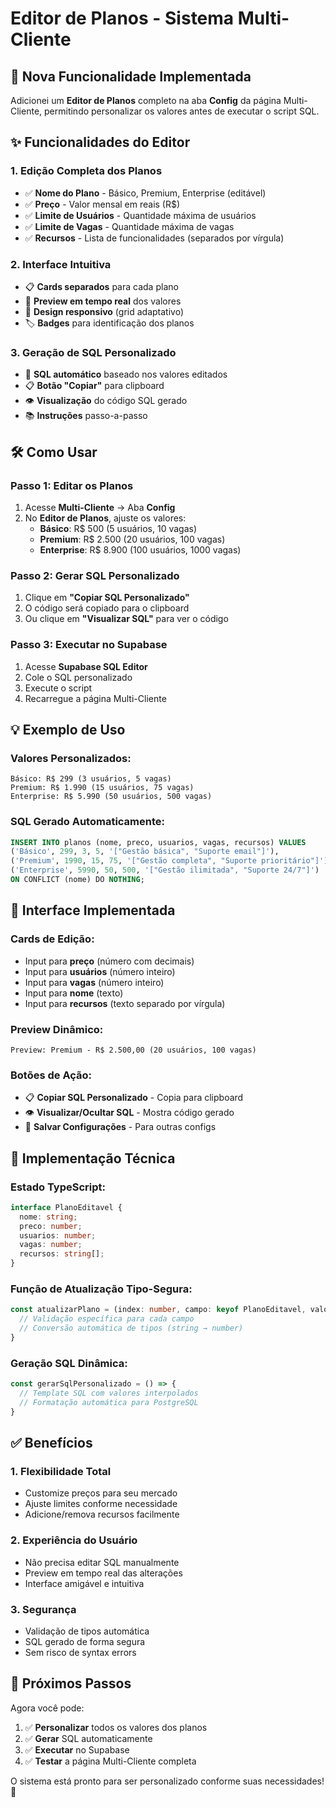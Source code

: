 # Editor de Planos - Sistema Multi-Cliente

## 🎯 **Nova Funcionalidade Implementada**

Adicionei um **Editor de Planos** completo na aba **Config** da página Multi-Cliente, permitindo personalizar os valores antes de executar o script SQL.

## ✨ **Funcionalidades do Editor**

### **1. Edição Completa dos Planos**
- ✅ **Nome do Plano** - Básico, Premium, Enterprise (editável)
- ✅ **Preço** - Valor mensal em reais (R$)
- ✅ **Limite de Usuários** - Quantidade máxima de usuários
- ✅ **Limite de Vagas** - Quantidade máxima de vagas
- ✅ **Recursos** - Lista de funcionalidades (separados por vírgula)

### **2. Interface Intuitiva**
- 📋 **Cards separados** para cada plano
- 🎨 **Preview em tempo real** dos valores
- 📱 **Design responsivo** (grid adaptativo)
- 🏷️ **Badges** para identificação dos planos

### **3. Geração de SQL Personalizado**
- 🔧 **SQL automático** baseado nos valores editados
- 📋 **Botão "Copiar"** para clipboard
- 👁️ **Visualização** do código SQL gerado
- 📚 **Instruções** passo-a-passo

## 🛠️ **Como Usar**

### **Passo 1: Editar os Planos**
1. Acesse **Multi-Cliente** → Aba **Config**
2. No **Editor de Planos**, ajuste os valores:
   - **Básico**: R$ 500 (5 usuários, 10 vagas)
   - **Premium**: R$ 2.500 (20 usuários, 100 vagas)  
   - **Enterprise**: R$ 8.900 (100 usuários, 1000 vagas)

### **Passo 2: Gerar SQL Personalizado**
1. Clique em **"Copiar SQL Personalizado"**
2. O código será copiado para o clipboard
3. Ou clique em **"Visualizar SQL"** para ver o código

### **Passo 3: Executar no Supabase**
1. Acesse **Supabase SQL Editor**
2. Cole o SQL personalizado
3. Execute o script
4. Recarregue a página Multi-Cliente

## 💡 **Exemplo de Uso**

### **Valores Personalizados:**
```
Básico: R$ 299 (3 usuários, 5 vagas)
Premium: R$ 1.990 (15 usuários, 75 vagas)
Enterprise: R$ 5.990 (50 usuários, 500 vagas)
```

### **SQL Gerado Automaticamente:**
```sql
INSERT INTO planos (nome, preco, usuarios, vagas, recursos) VALUES 
('Básico', 299, 3, 5, '["Gestão básica", "Suporte email"]'),
('Premium', 1990, 15, 75, '["Gestão completa", "Suporte prioritário"]'),
('Enterprise', 5990, 50, 500, '["Gestão ilimitada", "Suporte 24/7"]')
ON CONFLICT (nome) DO NOTHING;
```

## 🎨 **Interface Implementada**

### **Cards de Edição:**
- Input para **preço** (número com decimais)
- Input para **usuários** (número inteiro)
- Input para **vagas** (número inteiro)
- Input para **nome** (texto)
- Input para **recursos** (texto separado por vírgula)

### **Preview Dinâmico:**
```
Preview: Premium - R$ 2.500,00 (20 usuários, 100 vagas)
```

### **Botões de Ação:**
- 📋 **Copiar SQL Personalizado** - Copia para clipboard
- 👁️ **Visualizar/Ocultar SQL** - Mostra código gerado
- 💾 **Salvar Configurações** - Para outras configs

## 🔧 **Implementação Técnica**

### **Estado TypeScript:**
```typescript
interface PlanoEditavel {
  nome: string;
  preco: number;
  usuarios: number;
  vagas: number;
  recursos: string[];
}
```

### **Função de Atualização Tipo-Segura:**
```typescript
const atualizarPlano = (index: number, campo: keyof PlanoEditavel, valor: any) => {
  // Validação específica para cada campo
  // Conversão automática de tipos (string → number)
}
```

### **Geração SQL Dinâmica:**
```typescript
const gerarSqlPersonalizado = () => {
  // Template SQL com valores interpolados
  // Formatação automática para PostgreSQL
}
```

## ✅ **Benefícios**

### **1. Flexibilidade Total**
- Customize preços para seu mercado
- Ajuste limites conforme necessidade
- Adicione/remova recursos facilmente

### **2. Experiência do Usuário**
- Não precisa editar SQL manualmente
- Preview em tempo real das alterações
- Interface amigável e intuitiva

### **3. Segurança**
- Validação de tipos automática
- SQL gerado de forma segura
- Sem risco de syntax errors

## 🚀 **Próximos Passos**

Agora você pode:
1. ✅ **Personalizar** todos os valores dos planos
2. ✅ **Gerar** SQL automaticamente
3. ✅ **Executar** no Supabase
4. ✅ **Testar** a página Multi-Cliente completa

O sistema está pronto para ser personalizado conforme suas necessidades! 🎉 